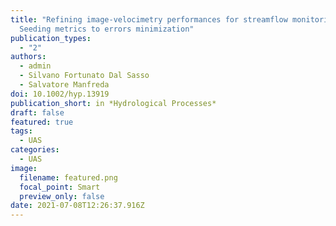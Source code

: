 ```yaml
---
title: "Refining image-velocimetry performances for streamflow monitoring:
  Seeding metrics to errors minimization"
publication_types:
  - "2"
authors:
  - admin
  - Silvano Fortunato Dal Sasso
  - Salvatore Manfreda
doi: 10.1002/hyp.13919
publication_short: in *Hydrological Processes*
draft: false
featured: true
tags:
  - UAS
categories:
  - UAS
image:
  filename: featured.png
  focal_point: Smart
  preview_only: false
date: 2021-07-08T12:26:37.916Z
---
```

